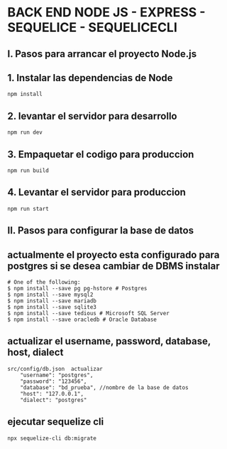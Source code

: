 #  BACK END NODE JS - EXPRESS - SEQUELICE - SEQUELICECLI
## I. Pasos para arrancar el proyecto Node.js

## 1. Instalar las dependencias de Node
````
npm install
````
## 2. levantar el servidor para desarrollo
```
npm run dev
```
## 3. Empaquetar el codigo para produccion
```
npm run build
```
## 4. Levantar el servidor para produccion
```
npm run start
```
## II. Pasos para configurar la base de datos
## actualmente el proyecto esta configurado para postgres si se desea cambiar de DBMS instalar
```
# One of the following:
$ npm install --save pg pg-hstore # Postgres
$ npm install --save mysql2
$ npm install --save mariadb
$ npm install --save sqlite3
$ npm install --save tedious # Microsoft SQL Server
$ npm install --save oracledb # Oracle Database

```
## actualizar el username, password, database, host, dialect
````
src/config/db.json  actualizar 
    "username": "postgres",
    "password": "123456",
    "database": "bd_prueba", //nombre de la base de datos
    "host": "127.0.0.1",
    "dialect": "postgres"
````

## ejecutar sequelize cli
``
 npx sequelize-cli db:migrate
``
